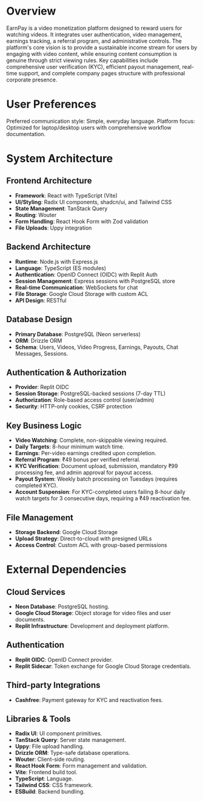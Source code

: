 # Overview

EarnPay is a video monetization platform designed to reward users for watching videos. It integrates user authentication, video management, earnings tracking, a referral program, and administrative controls. The platform's core vision is to provide a sustainable income stream for users by engaging with video content, while ensuring content consumption is genuine through strict viewing rules. Key capabilities include comprehensive user verification (KYC), efficient payout management, real-time support, and complete company pages structure with professional corporate presence.

# User Preferences

Preferred communication style: Simple, everyday language.
Platform focus: Optimized for laptop/desktop users with comprehensive workflow documentation.

# System Architecture

## Frontend Architecture
- **Framework**: React with TypeScript (Vite)
- **UI/Styling**: Radix UI components, shadcn/ui, and Tailwind CSS
- **State Management**: TanStack Query
- **Routing**: Wouter
- **Form Handling**: React Hook Form with Zod validation
- **File Uploads**: Uppy integration

## Backend Architecture
- **Runtime**: Node.js with Express.js
- **Language**: TypeScript (ES modules)
- **Authentication**: OpenID Connect (OIDC) with Replit Auth
- **Session Management**: Express sessions with PostgreSQL store
- **Real-time Communication**: WebSockets for chat
- **File Storage**: Google Cloud Storage with custom ACL
- **API Design**: RESTful

## Database Design
- **Primary Database**: PostgreSQL (Neon serverless)
- **ORM**: Drizzle ORM
- **Schema**: Users, Videos, Video Progress, Earnings, Payouts, Chat Messages, Sessions.

## Authentication & Authorization
- **Provider**: Replit OIDC
- **Session Storage**: PostgreSQL-backed sessions (7-day TTL)
- **Authorization**: Role-based access control (user/admin)
- **Security**: HTTP-only cookies, CSRF protection

## Key Business Logic
- **Video Watching**: Complete, non-skippable viewing required.
- **Daily Targets**: 8-hour minimum watch time.
- **Earnings**: Per-video earnings credited upon completion.
- **Referral Program**: ₹49 bonus per verified referral.
- **KYC Verification**: Document upload, submission, mandatory ₹99 processing fee, and admin approval for payout access.
- **Payout System**: Weekly batch processing on Tuesdays (requires completed KYC).
- **Account Suspension**: For KYC-completed users failing 8-hour daily watch targets for 3 consecutive days, requiring a ₹49 reactivation fee.

## File Management
- **Storage Backend**: Google Cloud Storage
- **Upload Strategy**: Direct-to-cloud with presigned URLs
- **Access Control**: Custom ACL with group-based permissions

# External Dependencies

## Cloud Services
- **Neon Database**: PostgreSQL hosting.
- **Google Cloud Storage**: Object storage for video files and user documents.
- **Replit Infrastructure**: Development and deployment platform.

## Authentication
- **Replit OIDC**: OpenID Connect provider.
- **Replit Sidecar**: Token exchange for Google Cloud Storage credentials.

## Third-party Integrations
- **Cashfree**: Payment gateway for KYC and reactivation fees.

## Libraries & Tools
- **Radix UI**: UI component primitives.
- **TanStack Query**: Server state management.
- **Uppy**: File upload handling.
- **Drizzle ORM**: Type-safe database operations.
- **Wouter**: Client-side routing.
- **React Hook Form**: Form management and validation.
- **Vite**: Frontend build tool.
- **TypeScript**: Language.
- **Tailwind CSS**: CSS framework.
- **ESBuild**: Backend bundling.
